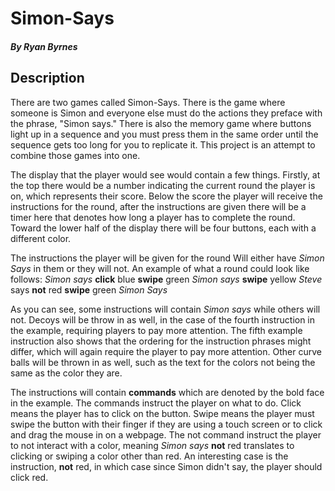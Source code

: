 # Simon-Says
##### By Ryan Byrnes

## Description
There are two games called Simon-Says. There is the game where someone is Simon and everyone else must do the actions they preface with the phrase, "Simon says." There is also the memory game where buttons light up in a sequence and you must press them in the same order until the sequence gets too long for you to replicate it. This project is an attempt to combine those games into one. 

The display that the player would see would contain a few things. Firstly, at the top there would be a number indicating the current round the player is on, which represents their score. Below the score the player will receive the instructions for the round, after the instructions are given there will be a timer here that denotes how long a player has to complete the round. Toward the lower half of the display there will be four buttons, each with a different color. 

The instructions the player will be given for the round Will either have *Simon Says* in them or they will not. An example of what a round could look like follows: 
*Simon says* **click** blue
**swipe** green
*Simon says* **swipe** yellow
*Steve* says **not** red
**swipe** green *Simon Says*

As you can see, some instructions will contain *Simon says* while others will not. Decoys will be throw in as well, in the case of the fourth instruction in the example, requiring players to pay more attention. The fifth example instruction also shows that the ordering for the instruction phrases might differ, which will again require the player to pay more attention. Other curve balls will be thrown in as well, such as the text for the colors not being the same as the color they are.

The instructions will contain **commands** which are denoted by the bold face in the example. The commands instruct the player on what to do. Click means the player has to click on the button. Swipe means the player must swipe the button with their finger if they are using a touch screen or to click and drag the mouse in on a webpage. The not command instruct the player to not interact with a color, meaning *Simon says* **not** red translates to clicking or swiping a color other than red. An interesting case is the instruction, **not** red, in which case since Simon didn't say, the player should click red.
